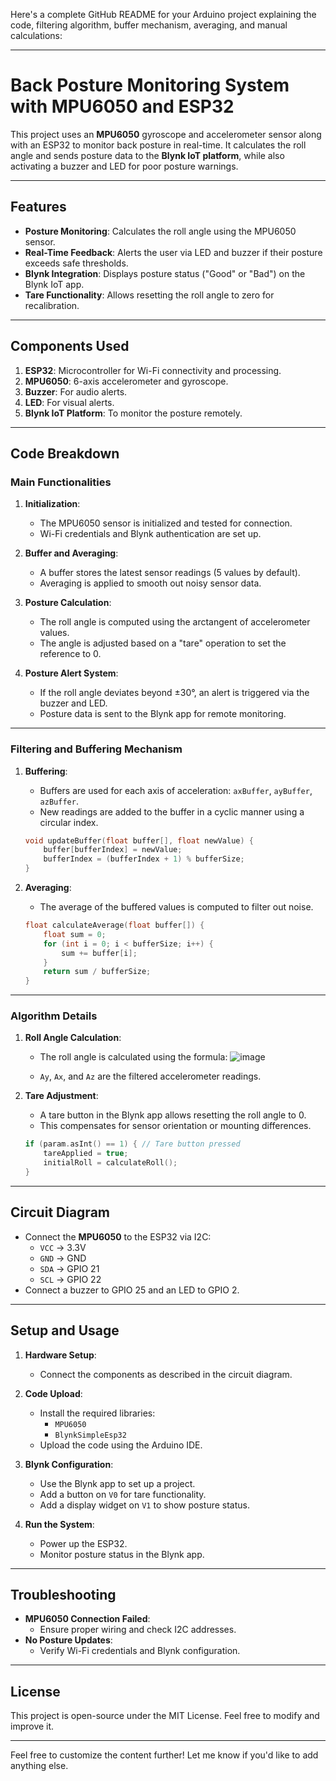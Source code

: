 Here's a complete GitHub README for your Arduino project explaining the code, filtering algorithm, buffer mechanism, averaging, and manual calculations:

---

# Back Posture Monitoring System with MPU6050 and ESP32

This project uses an **MPU6050** gyroscope and accelerometer sensor along with an ESP32 to monitor back posture in real-time. It calculates the roll angle and sends posture data to the **Blynk IoT platform**, while also activating a buzzer and LED for poor posture warnings.

---

## Features

- **Posture Monitoring**: Calculates the roll angle using the MPU6050 sensor.
- **Real-Time Feedback**: Alerts the user via LED and buzzer if their posture exceeds safe thresholds.
- **Blynk Integration**: Displays posture status ("Good" or "Bad") on the Blynk IoT app.
- **Tare Functionality**: Allows resetting the roll angle to zero for recalibration.

---

## Components Used

1. **ESP32**: Microcontroller for Wi-Fi connectivity and processing.
2. **MPU6050**: 6-axis accelerometer and gyroscope.
3. **Buzzer**: For audio alerts.
4. **LED**: For visual alerts.
5. **Blynk IoT Platform**: To monitor the posture remotely.

---

## Code Breakdown

### Main Functionalities

1. **Initialization**:
   - The MPU6050 sensor is initialized and tested for connection.
   - Wi-Fi credentials and Blynk authentication are set up.

2. **Buffer and Averaging**:
   - A buffer stores the latest sensor readings (5 values by default).
   - Averaging is applied to smooth out noisy sensor data.

3. **Posture Calculation**:
   - The roll angle is computed using the arctangent of accelerometer values.
   - The angle is adjusted based on a "tare" operation to set the reference to 0.

4. **Posture Alert System**:
   - If the roll angle deviates beyond ±30°, an alert is triggered via the buzzer and LED.
   - Posture data is sent to the Blynk app for remote monitoring.

---

### Filtering and Buffering Mechanism

1. **Buffering**:
   - Buffers are used for each axis of acceleration: `axBuffer`, `ayBuffer`, `azBuffer`.
   - New readings are added to the buffer in a cyclic manner using a circular index.

   ```cpp
   void updateBuffer(float buffer[], float newValue) {
       buffer[bufferIndex] = newValue;
       bufferIndex = (bufferIndex + 1) % bufferSize;
   }
   ```

2. **Averaging**:
   - The average of the buffered values is computed to filter out noise.

   ```cpp
   float calculateAverage(float buffer[]) {
       float sum = 0;
       for (int i = 0; i < bufferSize; i++) {
           sum += buffer[i];
       }
       return sum / bufferSize;
   }
   ```

---

### Algorithm Details

1. **Roll Angle Calculation**:
   - The roll angle is calculated using the formula:
![image](https://github.com/user-attachments/assets/9b8ab116-69d4-4c5d-b2b5-c1671af03f80)

   - `Ay`, `Ax`, and `Az` are the filtered accelerometer readings.

2. **Tare Adjustment**:
   - A tare button in the Blynk app allows resetting the roll angle to 0.
   - This compensates for sensor orientation or mounting differences.

   ```cpp
   if (param.asInt() == 1) { // Tare button pressed
       tareApplied = true;
       initialRoll = calculateRoll();
   }
   ```

---

## Circuit Diagram

- Connect the **MPU6050** to the ESP32 via I2C:
  - `VCC` → 3.3V
  - `GND` → GND
  - `SDA` → GPIO 21
  - `SCL` → GPIO 22
- Connect a buzzer to GPIO 25 and an LED to GPIO 2.

---

## Setup and Usage

1. **Hardware Setup**:
   - Connect the components as described in the circuit diagram.

2. **Code Upload**:
   - Install the required libraries:
     - `MPU6050`
     - `BlynkSimpleEsp32`
   - Upload the code using the Arduino IDE.

3. **Blynk Configuration**:
   - Use the Blynk app to set up a project.
   - Add a button on `V0` for tare functionality.
   - Add a display widget on `V1` to show posture status.

4. **Run the System**:
   - Power up the ESP32.
   - Monitor posture status in the Blynk app.

---

## Troubleshooting

- **MPU6050 Connection Failed**:
  - Ensure proper wiring and check I2C addresses.
- **No Posture Updates**:
  - Verify Wi-Fi credentials and Blynk configuration.

---

## License

This project is open-source under the MIT License. Feel free to modify and improve it.

--- 

Feel free to customize the content further! Let me know if you'd like to add anything else.
